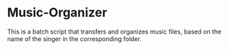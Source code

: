 # Music-Organizer
This is a batch script that transfers and organizes music files, based on the name of the singer in the corresponding folder.

